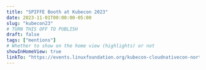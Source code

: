 ```yaml
---
title: "SPIFFE Booth at Kubecon 2023"
date: 2023-11-01T00:00:00-05:00
slug: "kubecon23"
# TURN THIS OFF TO PUBLISH
draft: false
tags: ["mentions"]
# Whether to show on the home view (highlights) or not
showInHomeView: true
linkTo: "https://events.linuxfoundation.org/kubecon-cloudnativecon-north-america/"
---
```

